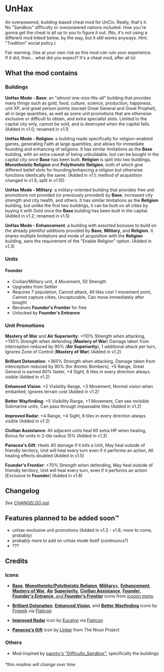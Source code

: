 # UnHax
An overpowered, building-based cheat mod for UnCiv. Really, that's it.<br>
No "Sandbox" difficulty or overpowered nations included. How you're gonna get the cheat is all up to you to figure it out.
(No, it's not using a different mod linked below, by the way, but it still works anyways. Hint: "Tradition" social policy.)<br>

Fair warning: Use at your own risk as this mod *can* ruin your experience.<br>
If it did, then... what did you expect? It's a cheat mod, after all lol

## What the mod contains
### Buildings
**UnHax Mode - Base**: an "*almost* one-size-fits-all" building that provides many things such as gold, food, culture, 
science, production, happiness, unit XP, and great person points (except Great General and Great Prophet), all in large 
quantities, as well as some unit promotions that are otherwise exclusive or difficult to obtain, and extra specialist slots. 
Limited to the capital city only, cannot be sold, and is destroyed when the capital falls. (Added in v1.0; renamed in v1.1)<br>

**UnHax Mode - Religion**: a building made specifically for religion-enabled games, generating Faith at large quantities, 
and allows for immediate founding and enhancing of religions. It has similar limitations as the **Base** building, 
with an extra caveat of being unbuildable, but can be bought in the capital city once **Base** has been built. **Religion** is 
split into two buildings, **Monotheistic Religion** and **Polytheistic Religion**, both of which give different belief slots 
for founding/enhancing a religion but otherwise functions identically the same. 
(Added in v1.1; method of acquisition changed in v1.5; split in v1.10)<br>

**UnHax Mode - Military**: a military-oriented building that provides free unit promotions not 
provided (or previously provided) by **Base**, increased city strength and city health, and others. It has similar 
limitations as the **Religion** building, but unlike the first two buildings, it can be built on all cities by 
buying it with Gold once the **Base** building has been built in the capital. (Added in v1.2; renamed in v1.5)<br>

**UnHax Mode - Enhancement**: a building with assorted bonuses to build on the already plentiful additions provided by 
**Base**, **Military**, and **Religion**. It shares multiple limitations and mode of acquisition with the **Religion** building, 
sans the requirement of the "Enable Religion" option. (Added in v1.3)<br>

### Units
#### **Founder**
- Civilian/Military unit, 4 Movement, 50 Strength
- Upgrades from Settler
- Requires 7 population, Cannot attack, All tiles cost 1 movement point, Cannot capture cities, Uncapturable, 
Can move immediately after bought
- Receives **Founder's Frontier** for free
- Unlocked by **Founder's Entrance**

### Unit Promotions
**Mastery of War** and **Air Superiority**: +110% Strength when attacking, +130% Strength when defending (**Mastery of War**) 
Damage taken from interception reduced by 90% (**Air Superiority**), 1 additional attack per turn, 
Ignores Zone of Control (**Mastery of War**) (Added in v1.2)<br>

**Brilliant Detonation**: +365% Strength when attacking, Damage taken from interception reduced by 90% (for Atomic Bombers), 
+5 Range, Great General is earned 80% faster, +4 Sight, 6 tiles in every direction always visible (Added in v1.2)<br>

**Enhanced Vision**: +2 Visibility Range, +3 Movement, Normal vision when embarked, Ignores terrain cost (Added in v1.2)<br>

**Better Wayfinding**: +5 Visibility Range, +1 Movement, Can see invisible Submarine units, Can pass through impassable tiles (Added in v1.2)<br>

**Improved Radar**: +4 Range, +4 Sight, 6 tiles in every direction always visible (Added in v1.2)<br>

**Civilian Assistance**: All adjacent units heal 60 extra HP when healing, Bonus for units in 2-tile radius 15% (Added in v1.3)<br>

**Panacea's Gift**: Heals 40 damage if it kills a Unit, May heal outside of friendly territory, Unit will heal every turn even if it 
performs an action, All healing effects doubled (Added in v1.5)<br>

**Founder's Frontier**: +70% Strength when defending, May heal outside of friendly territory, Unit will heal every turn, even if it 
performs an action \[Exclusive to **Founder**\] (Added in v1.8)<br>

## Changelog
*See [CHANGELOG.md](https://github.com/not-navyblue/UnHax/blob/main/CHANGELOG.md).*

## Features planned to be added soon™
- unhax-exclusive unit promotions (Added in v1.2 - v1.8; more to come, probably)
- probably more to add on unhax mode itself (continuous?)
- ???

## Credits
### Icons
- [**Base**](https://icooon-mono.com/10991-display-pictogram/?lang=en), 
[**Monotheistic/Polytheistic Religion**](https://icooon-mono.com/11966-pigeon-icon-2/?lang=en), 
[**Military+**](https://icooon-mono.com/12221-ancient-greek-helmet-icon-3/?lang=en), 
[**Enhancement**](https://icooon-mono.com/12266-arrow-up-icon-5/?lang=en), 
[**Mastery of War**](https://icooon-mono.com/10684-sword-icon-1/?lang=en), 
[**Air**](https://icooon-mono.com/10738-jet-fighter/?lang=en) [**Superiority**](https://icooon-mono.com/10061-star-icon-4/?lang=en), 
[**Civilian Assistance**](https://icooon-mono.com/11272-stethoscope-icon-3/?lang=en), 
[**Founder**, **Founder's Entrance**, and **Founder's Frontier**](https://icooon-mono.com/10066-flag-icon-3/?lang=en) 
icons from [icooon mono](https://icooon-mono.com/)

- [**Brilliant Detonation**](https://www.flaticon.com/free-icon/explosion_3888655), 
[**Enhanced Vision**](https://www.flaticon.com/free-icon/vision_561155), and 
[**Better Wayfinding**](https://www.flaticon.com/free-icon/sailboat_3205009) icons by [Freepik](https://www.freepik.com) 
via [Flaticon](https://www.flaticon.com/authors/freepik)

- [**Improved Radar**](https://www.flaticon.com/free-icon/radar_2086786) icon by [Eucalyp](https://creativemarket.com/eucalyp) 
via [Flaticon](https://www.flaticon.com/authors/eucalyp)

- [**Panacea's Gift**](https://thenounproject.com/search/?q=health&i=2492427) icon by [Linker](https://thenounproject.com/linker) from The Noun Project

### Others
- Mod inspired by [paontv's "Difficulty_Sandbox"](https://github.com/paontv/Difficulty_Sandbox/), specifically the buildings

###### *this readme will change over time
